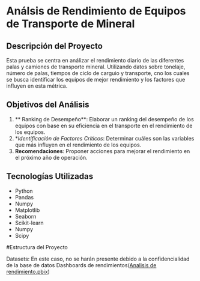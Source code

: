 # Análsis de Rendimiento de Equipos de Transporte de Mineral

## Descripción del Proyecto

Esta prueba se centra en análizar el rendimiento diario de las diferentes palas y camiones de transporte mineral. Utilizando datos sobre tonelaje, número de palas, tiempos de ciclo de carguio y transporte, cno los cuales se busca identificar los equipos de mejor rendimiento y los factores que influyen en esta métrica.

## Objetivos del Análisis
1. ** Ranking de Desempeño**: Elaborar un ranking del desempeño de los equipos con base en su eficiencia en el transporte en el rendimiento de los equipos.
2. **Identificación de Factores Críticos*: Determinar cuáles son las variables que más influyen en el rendimiento de los equipos.
3. **Recomendaciones**: Proponer acciones para mejorar el rendimiento en el próximo año de operación.

## Tecnologías Utilizadas
- Python
- Pandas
- Numpy
- Matplotlib
- Seaborn
- Scikit-learn
- Numpy
- Scipy

#Estructura del Proyecto

Datasets: En este caso, no se harán presente debido a la confidencialidad de la base de datos
Dashboards de rendimientos([Analisis de rendimiento.pbix](https://github.com/farodd/Prueba_tecnica_andesite/blob/b4a781647076a31f89f9ccc04641a113f58e71ee/Analisis%20de%20rendimiento.pbix))
